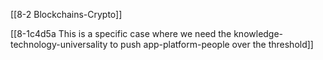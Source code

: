 [[8-2 Blockchains-Crypto]]

[[8-1c4d5a This is a specific case where we need the knowledge-technology-universality to push app-platform-people over the threshold]]